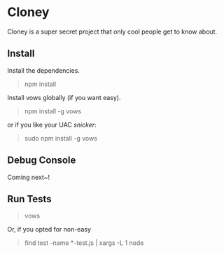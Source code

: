 Cloney
======

Cloney is a super secret project that only cool people get to know about.

Install
-------

Install the dependencies.
> npm install 

Install vows globally (if you want easy).
> npm install -g vows

or if you like your UAC *snicker*:
> sudo npm install -g vows



Debug Console
-------------

Coming next~!

Run Tests
---------

> vows

Or, if you opted for non-easy

> find test -name *-test.js | xargs -L 1 node

